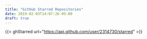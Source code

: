 ```yaml
---
title: "GitHub Starred Repositories"
date: 2019-02-03T14:07:26-05:00
draft: true
---
```


[//]: # ({{< ghStarred url="https://api.github.com/user/2636883/starred" >}})
{{< ghStarred url="https://api.github.com/user/2314730/starred" >}}

